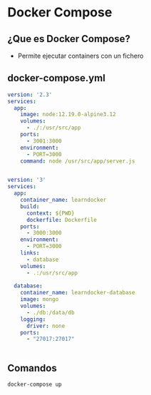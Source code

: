 # Docker Compose

## ¿Que es Docker Compose?

- Permite ejecutar containers con un fichero 

## docker-compose.yml
```yml
version: '2.3'
services:
  app:
    image: node:12.19.0-alpine3.12
    volumes:
      - ./:/usr/src/app
    ports:
      - 3001:3000
    environment:
      - PORT=3000
    command: node /usr/src/app/server.js
```

```yml

version: '3'
services:
  app:
    container_name: learndocker
    build:
      context: ${PWD}
      dockerfile: Dockerfile
    ports:
      - 3000:3000
    environment:
      - PORT=3000
    links: 
      - database
    volumes:
      - .:/usr/src/app
      
  database:
    container_name: learndocker-database
    image: mongo
    volumes:
      - ./db:/data/db
    logging: 
      driver: none
    ports:
      - "27017:27017"
    

```

## Comandos
```bash
docker-compose up
```